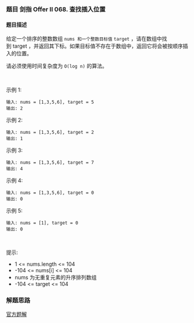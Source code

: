 ### 题目 剑指 Offer II 068. 查找插入位置
#### 题目描述
给定一个排序的整数数组 `nums 和一个整数目标值` `target` ，请在数组中找到 target ，并返回其下标。如果目标值不存在于数组中，返回它将会被按顺序插入的位置。

请必须使用时间复杂度为 `O(log n)` 的算法。

 

示例 1:

```JS
输入: nums = [1,3,5,6], target = 5
输出: 2
```
示例 2:

```JS
输入: nums = [1,3,5,6], target = 2
输出: 1
```
示例 3:

```JS
输入: nums = [1,3,5,6], target = 7
输出: 4
```
示例 4:

```JS
输入: nums = [1,3,5,6], target = 0
输出: 0
```
示例 5:

```JS
输入: nums = [1], target = 0
输出: 0
```
 

提示:

- 1 <= nums.length <= 104
- -104 <= nums[i] <= 104
- nums 为无重复元素的升序排列数组
- -104 <= target <= 104

### 解题思路
[官方题解](https://leetcode.cn/problems/N6YdxV/solution/cha-zhao-cha-ru-wei-zhi-by-leetcode-solu-inlw/)